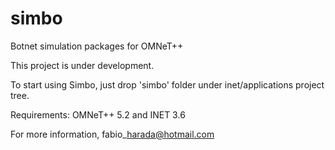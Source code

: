# simbo
Botnet simulation packages for OMNeT++

This project is under development.

To start using Simbo, just drop 'simbo' folder under inet/applications project tree.

Requirements: OMNeT++ 5.2 and INET 3.6 

For more information, fabio\_harada@hotmail.com
